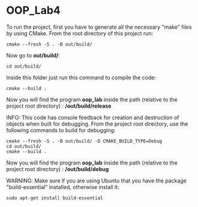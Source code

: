 # OOP_Lab4

To run the project, first you have to generate all the necessary "make" files by using CMake. From the root directory of this project run:
```
cmake --fresh -S . -B out/build/
```

Now go to **out/build/**:
```
cd out/build/
```
Inside this folder just run this command to compile the code:
```
cmake --build .
```
Now you will find the program **oop_lab** inside the path (relative to the project root directory) : **/out/build/release**

INFO: This code has console feedback for creation and destruction of objects when built for debugging. From the project root directory, use the following commands to build for debugging:
```
cmake --fresh -S . -B out/build/ -D CMAKE_BUILD_TYPE=Debug
cd out/build/
cmake --build .
```
Now you will find the program **oop_lab** inside the path (relative to the project root directory) : **/out/build/debug**

WARNING: Make sure if you are using Ubuntu that you have the package "build-essential" installed, otherwise install it:
```
sudo apt-get install build-essential
```
